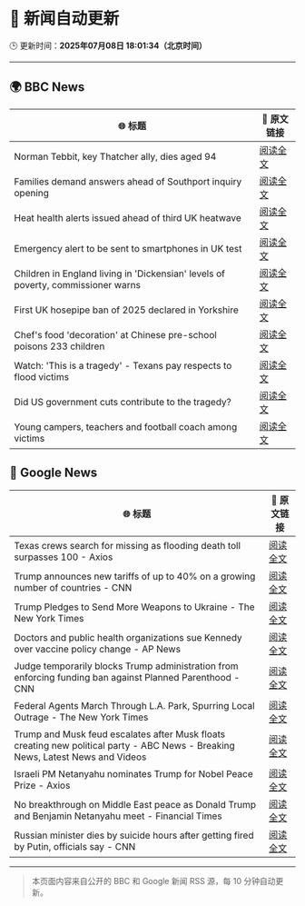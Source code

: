 # 🧠 新闻自动更新

🕒 更新时间：**2025年07月08日 18:01:34（北京时间）**

---

## 🌍 BBC News

| 🌐 标题 | 🔗 原文链接 |
|--------|-------------|
| Norman Tebbit, key Thatcher ally, dies aged 94 | [阅读全文](https://www.bbc.com/news/articles/c4gk98ng4e8o) |
| Families demand answers ahead of Southport inquiry opening | [阅读全文](https://www.bbc.com/news/articles/cren3qzqy22o) |
| Heat health alerts issued ahead of third UK heatwave | [阅读全文](https://www.bbc.com/weather/articles/cx2jdg56gedo) |
| Emergency alert to be sent to smartphones in UK test | [阅读全文](https://www.bbc.com/news/articles/c4ge9xk8wj0o) |
| Children in England living in 'Dickensian' levels of poverty, commissioner warns | [阅读全文](https://www.bbc.com/news/articles/cvg8r3vm4llo) |
| First UK hosepipe ban of 2025 declared in Yorkshire | [阅读全文](https://www.bbc.com/news/articles/cx2073zy4k9o) |
| Chef's food 'decoration' at Chinese pre-school poisons 233 children | [阅读全文](https://www.bbc.com/news/articles/cy4n7wn8l58o) |
| Watch: 'This is a tragedy' - Texans pay respects to flood victims | [阅读全文](https://www.bbc.com/news/videos/c70r9ne35rpo) |
| Did US government cuts contribute to the tragedy? | [阅读全文](https://www.bbc.com/news/articles/clyndrwz00xo) |
| Young campers, teachers and football coach among victims | [阅读全文](https://www.bbc.com/news/articles/c5ygl8lpyyqo) |

## 📰 Google News

| 🌐 标题 | 🔗 原文链接 |
|--------|-------------|
| Texas crews search for missing as flooding death toll surpasses 100 - Axios | [阅读全文](https://news.google.com/rss/articles/CBMiggFBVV95cUxNTk42WkxXWXJRdmpPVFhfRHF6ZmF0X1huMGdvcGRJamI5MmxJNWF5dklWMWF6ejQ5TGxmRGhaTXJlaHp5dHZSMTYwVXc4QkE0ZUx1dHpnckItQUplLTJvLV9tU2IxSXpKNlhTWjZzNWdPOEtxMnByLXIySXRGTUpYX1RB?oc=5) |
| Trump announces new tariffs of up to 40% on a growing number of countries - CNN | [阅读全文](https://news.google.com/rss/articles/CBMibEFVX3lxTE9rZXJVTnFVWVplQnBiYWpYeXUwelRsRDNodi1obkE1RmwxTkdPWFhhLUNpdURkMWExb01sV2NJT2hCRjhoT0FCQUl6MldHMElMZjdfM0JBNG02ajFGRE9vZ3lpb1FYeXd2YWZZTNIBckFVX3lxTE5rRkEyb01DaklBeDRaWHVVaGhtMnNSZHlZVjJ0YkM3Qmp0aG1mQUozc2hsZEFHNTJHLW8yOW5aQUo3d3lFT2pkMnA3dS1va1RiSEp0NGlGVG9tVm4xR3htZWNoR3lDd0NqR29nUXdNVkFadw?oc=5) |
| Trump Pledges to Send More Weapons to Ukraine - The New York Times | [阅读全文](https://news.google.com/rss/articles/CBMifkFVX3lxTFBhMlBHSnV3N09aYXdoOEFXS3c5Qk5hbkt3NnRadTBoRktZRGtFMHVYRzZXZXpkRGVZOC1SR2MtNk5uMXNoZjBrdmpUT0JVWkMwMlBseXJZNzUxbWJmZ0dzNXctM29XbVpYX3M1TEI2UDVhSUtBdzQxV01VdkFPQQ?oc=5) |
| Doctors and public health organizations sue Kennedy over vaccine policy change - AP News | [阅读全文](https://news.google.com/rss/articles/CBMijAFBVV95cUxOdE9mcDJmYnBiSGRCR1F2dXZLdF9fM0ZxbTFLQ0s5Wm1NVUtNQUdnM3RLbXRYMUVWMnJ4UnFnZ0Z1X0lDQmthRUpBaDFISDhBX28xTzVGSXg4OVdxbVkxMVhXX1FNcXdiSXBRZVFEc3h4N2VRQ3JPMXg5eFIzT2lkcndBelB6dmtCU1Bxdg?oc=5) |
| Judge temporarily blocks Trump administration from enforcing funding ban against Planned Parenthood - CNN | [阅读全文](https://news.google.com/rss/articles/CBMif0FVX3lxTE42aTZnem4yeERLSXhaQkphVjE2X25WOGNGbEM2VS1IZGhNZkpUV2xYYVhScG9DcXhCSDdDcUd1MlQyWExOQ0s3eUE5RExrOUs1WjNvV2EtcVlaZTlqZHdUWDY4dTd2UjhPbzVBTTYyU0NiRFJjYXpxTzZQTjExa1nSAYQBQVVfeXFMTnpmQlJGaVB5b1FIWTFDTVBKc0Mxb3BXQ0h6RjZXRy1SMmRnOEd3eWswR3I0Mld2T3g1UE52V3FZdmcxdHNQUXBmbFBHUk9hZ0Rud0ctT1lBLXhmQnBrQVFLb2pLc3lMRHR4c2NNczJVSnRGY1g0VU5LeHpLeVNsOE1sbkNf?oc=5) |
| Federal Agents March Through L.A. Park, Spurring Local Outrage - The New York Times | [阅读全文](https://news.google.com/rss/articles/CBMifEFVX3lxTE5YV2FxS0FwUzdzd3NncFJzNEJhZzlYSVFDY005UzVmamZOSmE3c2lxSXFGTXJKalljSm96TVdOd2xUSHN0bGRuUHEyZ3VrRHgtelI1aDk0ZnpvSUxWejBjUzllSHprQ3FSejBvbktwSU0xQkxoYklOSHhQbzM?oc=5) |
| Trump and Musk feud escalates after Musk floats creating new political party - ABC News - Breaking News, Latest News and Videos | [阅读全文](https://news.google.com/rss/articles/CBMipgFBVV95cUxNV3hsVkdfOVhaTU5pX29hU1F1OHdENl9HWWlmbWpLMnZNX0cxRjVQdjZIdEUwSUtuQ1pfX29qbnF5Q2dwS1dNSDBrbXpqVGNXYXJVTGMxb0JNQlFaR1k1WXJNaHgtSnRVbTBwYS14R2VEeTYwYXVQdVFhT09hRU1rUU1reE50MmhGV2lseGJIZGVJTmVhOFoxWi1COXpBYVFnOXpiTDVR0gGrAUFVX3lxTFBSZUpNQzlXcWppZ1pKT0RjdllWbFVFd2FOQjBGd0NrMjVlWTdPUDRZMDZ4dWU1eWlKamFfM2N5OWI2MlRSTTY1Y3E0bnJtU0JSdXRLNWRuTGNZX0JHWWtHTnRvaEY5aVJWTUc4WEY3UUxBd2lMRW1YT2MxdVlzRFE0QnJBQWZVdXlBV1EwZTN1dFpPVmVxVEdBczRMdGZreEEyVnhBcHBsY091Zw?oc=5) |
| Israeli PM Netanyahu nominates Trump for Nobel Peace Prize - Axios | [阅读全文](https://news.google.com/rss/articles/CBMijAFBVV95cUxOWEw1YVhKdUVBRXlaSkxYaXd1VWhPS3RVMUIybjV4RHg4TWlUVUllT3lkdE03M1BLSmZnUm8tajMzRlhvTmlvM19PT21YMGJ6RjFZYnBHaHR4Qkl2aUJpeTFIcGUyS1dUdDZoVTFvWnR6Rk9pR2d3TlRsYng1Rnd6UXhGSWd5aFcxa1F1Qg?oc=5) |
| No breakthrough on Middle East peace as Donald Trump and Benjamin Netanyahu meet - Financial Times | [阅读全文](https://news.google.com/rss/articles/CBMicEFVX3lxTE96cGRyRWtRVTYwUUNyM2xONU1Jd2hTcmFKS1o2QkFvUDVUUWdTajJ4cDFWbmo4ZkY5WEhCbFVpRFhrc3hxUm8tNWp1OGZUT0ZiVG5qdXVhRE5pTnRtQjA0SS1xNlpaQkNzbU9sLU9vZjg?oc=5) |
| Russian minister dies by suicide hours after getting fired by Putin, officials say - CNN | [阅读全文](https://news.google.com/rss/articles/CBMidkFVX3lxTFBpV2pleVlGVjFDWDhlZTZvRmxjYTRiUlhPdklma3ZtTEVBenFadmdvNVRBa1A4b1VERkhrYWNGVXVuUnhLTE1fSFlQNHZKMHF3U0xYVThLclNvRVpnMGRDekRBZEdJcnRQVjNEX0hsdXFxQkVVZHfSAXtBVV95cUxPQ3A1Z2JFUHY3by1LVW1TbENWTExYXzY4MmZLalAtUzRtUnBtbUs3R3ZEenZ5d0xES2JmLTdDOXJUVkFBU1RJTWRKaTZqdC1VbkhUNFlNX3lFdk5KaFR1bGNhMVNNWl9tVUZDY1E0MkMxZXdTeDIxV0lqY2s?oc=5) |

---
> 本页面内容来自公开的 BBC 和 Google 新闻 RSS 源，每 10 分钟自动更新。